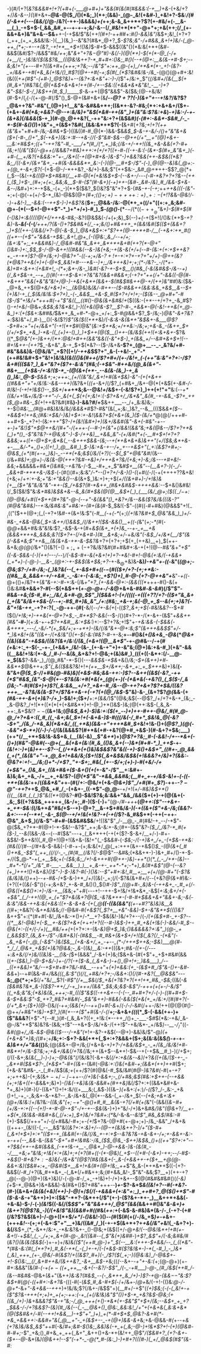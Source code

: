 -)(#_/_(+?(*&?&&&#+!+?(*+#+*(-___@+#+)+"&*_&(#(&(#(#&&&:(-+__)+&_-(+&/+?+/_)&-&--)(_(#+&+__-_@&_-@($_/()(*&;_)(*+;(&&)-_(@-_&!(+&#-)_+&!+?-$&:_/(#(/-&++(---(&&/(/_@-/&?(-++-)&&&&_)+(_++;&-&_&++*+?$?(+-#&/+(-__&-__(_)_-+$+$-(_&&_&#_+--+-+-+;&/-&--(/_#&!+*(*+"-@+*+;+&(++;(/_(+-&&+&+)&"&+&--$&__++-(-+$&!$"&(+_+!(#+!-_+_+#_#+:_#()-&&)&"_/&$+;&!_(+?+?(_++_(+_+_&&&!&:-)(__)(&_)--&"&?(#&*_@+?_$_-$?&;&"-/+#&&_&+!+)&/-(_@-++_(*+;-+--+(&?_-+!+*__+$+!()&)_$-#+$-&&$((&"()(*&:&(+*+(&#-&&$(&_#_/$?-/&&$"_#&/+_+;&"_&+"+?&$-@$"_#_)-&(/-)(@(*+)-$(+(*-@_(-/+(+__/(_-)&!&!($(&$?&__((@&!&++?-*_#+#+:()&;_#()(--+(@+:__&(&-+#-$+;--&;&!+"(+---#+?((&+_#+*_(+++;+?&;--_/&"$"+:++_@-(+)_/+*&*(*-_+!-(&?-_+/&&+-+#(+&_&(+!&/()_#$?(@+-+#(-+;_$(#(_(*$?&#&!_&-/&_-*(@()(@+#+:&!(&(((+_+(#$"-(+#-)_@$?&)_+_--(&?+:&+&"+:-)-/(_$"+/&:+_$"(*(/&#+/(&(__$(+(#_&+"(#&?&(_@(+&$+&+&+!++(#-/+--$&:((+&&*&*&"&!_-__-)+?&"-$&!-$-/_)&$++(#_$_)_____$-*&_-+_+(@$"&&$"-&($&;(@-+&/&!(#-$+/($_/($-/(+-@-#(/$"()_$-@+(&#+&+(&__/--_@$?+?$?(*-)(&+"+--*+!&?_/&?$?_@&++?&"-#&"(_(@+)+!__&"&-&#&&+*+;((&*+-&?-#&;(*+:+&+&+/($+-(+&+_-&#(*&;+&&?-@--+:&/&)+"&$(*&#-++(&"_)+(&"&:$?&:+&_)-_+)&:-/-+-(&+&)(/&&&_($-+_)(#-@_@++&?(_-++"&:+?+(&$&#_)(-(#+:-&&*-$&#_/-_-*-$(#-&()()_)+)&"+_+(&$+?&#(_(&&:&*+*$?(-(__&+#(*+?&;+!+?(++(&"&*+"+#+#-/&;_-&#&+_$-)((&((#-#_@(*-)&&-$&*&$_$-&-+_-&/-/()+"&"&_+&($+(-#-_()+"_$(-+&+)_(&:+:_#--+&-/_/(-$"&#-$&--@++(/+"__+"(@_)+&+-__&:+#&$+;((+"-++?&"-#_-___/+*(#_/(*_+_)&;(/&-+/-*+!((&_+&-&&(+?-#+(&;+!(/&"($(/-@++(/&*&_&?+#&)+++:+(+/+?((+_-#_-((-+-*&:(*-(&*-$(#+_&"&+_)(-+#-(__+/&?(+&&&:+"+-_/&*((-+(@+#+&-)&-$"-)+&&?&&(++-&$&((*&?&;_/((-&+/(&+"&+_-+#(&-&&&&*+_&:-(-)(@-__#+$-/$"-(-)_@(@--&)&(_@+:-+(@_+-&+;$?(_-(+$-@-/-*++&?_-&/+)-&&;$"(++$&:-_&#_@+*++-$$?_@(*+(_$--(&(-+*&((@+$+#&#(/__+#-@(*(+&!&$+$-(--&+-/---(-#-*&?+?+?&--(++(_($_)+$-_(#+;+(+:_&&;&__$-#-($"(#-&+)(-+)++-(&#-_&#-/&)_#_/&&-$+&-&-*-/&#+)+:+-+$&_-(+_-)(*+$($&?_$()&?$"&"+?+$-(_#&-+-(-+;_++*++_&_(((-(&"-*+;+(-@(-+(+/-$-*_(&)-@&$(@+_(#+;($()+;+)-++++:+)_-+:-(+!$?&_&-___@&!_/--_)-_+*&!-)__-&&:(--*_++$-)-)+&$?&_(__$+;_@&&-/&:-@(*+_+((/+"((+:+_&;&#-@+-(*(--$+!-@++$"-*_)+*+/+)-#_)_$_-(@()_-(*__-$-/(*((-++__@$"&_+)-$(#+$(#(-()&)+:&((((@(+(/+$+$+&-#&;-_&?(@&$&(-/+(+;&)_$(--)_+(-_+($+!(/()&:(*+$_-+?&)-_&__-_&(-(-_(___/+__++/$?($&-()+?_$&#&*(/_-+;&/()+#&+++_+(&&!&#($((_$+(&&+?_)+$((+*+-(/&&(/+?-@(-&-_$_)_@&*&$+:+"$?++(@-*+*+#-/__(-+&+:+*_#()((+*--(+$"+"&&&-+$&:_&+!_@+_(-(@&:_&_/--+/+;(&+:&"+;_++&&#&)-/_@&#-#&"&_&*+_&*+*+&+#(++?(*-@+"()&#-)+:_$_$_$-/-@-*&++!_((#_&&(_--&-)&(_+&;-_+(&-&(+/+(-_-#-(&:+(+:+$++&?+_-+-*+)$?-@+/&;+)-@&?+"-((-+;+/&-$?+!+$-_+:+?+-+?+"+/+)-@++(_&?(*_@&?++&(+)_+(-_@+$_&&!+#---*&--)+;_/&+++&)+;+;(*-/&?-_-/(*+-&)+#+:&++:(+&#+!_-(*+;&*-/&-_)&#(-&?-+-$+$__()(#&_(-&(&#&$-/&-_-+)(/_&+$&-+_--+_()(#(-+-+$-&+:+?__&"&?(_&&+#&&+;(-+?+"++(/+"-&&(_(-@(#-+&_+*+"&&(+&"&"&!+/_@-)_-+&(+&*+(&&+-_$(#&$_#&+_+_@___-+/(++)&"_#_#_)&:($&-_@+&_++$(@+_&/+&+)+:__(&_@&)&*_(&/-#++--($-#&&++(&&:&&_+&$__&--$+(+)&!-+_(_$(&_/&!&:_$+?+)_-(-_&&$__+&-$_#($+?+/+!+;_-($(&--_@+#+"-#($-/$"+!&/+*+++#(-+"$"&((__((#()-@&*_(&+&#&!+_($((&:-(+*--+/+?+_-&_#$?()_-+!+&_/-@&*+;&$&;&?&*&!_)-)((+&(@&-$?__$?-#-_+&&*-@(-&!-++&(+_@-&_)+:(+($&*+:&#_#&/_$&*+_&_+#-*-@+_+/+:_$-#_@_&&+$?_$-/&;-)_@&"-&+?&?+:_$&)&"+/_#-)__()(-&($?_)$"(&($((+*+_&)_/(-&:&-&(&*+"&$&+-&___@$?-$+#+:+"+(+/&&+"(-+!(*+$_#(@&"(*&:+$+*&;+/+*&:-/&;+;+&-&_-(&++_$+_(/+/+$+_+&_)-*&-((_(+)+-()_)_)+$++(@_(_$__()++-(&/&$(++!(_+:&+&+-*$?&((*_$_@&"(+-)&++/(*+:___@&!+#++(&&"&&((-_&"+$-)_+(&&_+/--&#+&+$+!(--#+!&++-(++?_$_-&+&"_&-+_$+$(*&?--($-/&+&__-$?+_(@+__--_-_&?&/+#-#&"&&&)&-(@&/&"_+$?((+!_/-++&_$$?+"_&-(-+&!-_+"-*(++#&!&#+$+"&!+)&!&*_)(&(_(_()&_(#++(/$?+#+/(+-/&!+_(-(++"&:&"+?+:-/$?&_+#((($&?_)_&+"&?+($?+-&:&"(#&;(-+$&"-#++&/(@_&(&+"-#&+___(+$_&-/+:&!($-*_-(@(&+(+*-_--&(&-(&_)-+_&()_)&:_@-$-*___$&&+;+;+++:_(+/((&"&/_&+!+#(&+$&)-*&"-(+(+*&++((#&&+"+"+/&!&:-&&--++)(_&?&+(_((+_-&+/(/$?_(+#&+_/&+-@(*(+&$(_+-&#-/-#_/&!_-(-+!+!&$()--_$&*_/__+_+_+*&;&--@&!_+_/&$+-(-&!$?+)_)++($+!$"+"__&:(_--+*((&/+_+!&*+/&/_$-++"-/-_&(+(_$(+_(+;&!+:(-$?+&+/_/&*&"_&(#_-+-&&_-$?+_+$+$($_@+#&-_$(*+!++&?&#(#&__)_-_)-&&?_#_/+__$&++___--_/+_&:&)&;-+-$()_#&:__(#_@+#&)&!&/&___(/&_&_&*_#$?-#&"(&(_+;&:_)&?_--&__((($&_&*($--+&&$+!++&;(#&:+$&/-)&)+$+:+-&!_(_&&?+$(+&+(&_)($-(&/+*_@(@(/++_+_#-++#+$-_+?+!-(&:+++"$?-/___+(_&!_(&#+)+)(&+/&__&_#(*&"-&+(-#&"-+--+*-)+"&!_)$"+$_@++&/(#+"-/(+++-(--_#-)+$($&"+_(/_&&!(&&"&;+&(@&--/$?+?+*&(_)+*()_-$"&?&?-+_@&;&"-)-$-/++&)__+&&_&"-(+/&#(*+(-__#+$+!+?+?&&&;+*+((+-@+$+;&*&(_--&+++$&&-(&;-*-+(*+_&*&+&)&++"(+_/($&;&*+&-+-___&/-*+_()+;((+!_)_@__&#_)_$-)&:+&-+--_/+_+--+&$+"(_+:(&$?+__#+;-@&$_(+*(#(+-+_)&)-_--+*(+&;&$(/&/_(+?___)_(___--$(_$"_+_@&"&#_/(&--(/&*+#&)+;_@+)-/&(&-_@(_+++?_&_#-+&)+/+++&+?&/(+&;+)_-&;_/&---+#+_&!-&&;+*&&&&&_+#&*()&#&;-+&?_&-/-$__-#+_+_$"&#_$+__(&"--(__&+?-)(-_/-_&&+#-*+*+&-/&$_-(-(#()(#+;&:&"_/-*--()+?+/-&-)()-(_(+#(_(-_/(-+(+++$+?$?&+&!(+&;+/+*+:+-&;+"&:+"&&()--&*(&+$_)&:+)+;+$(*+/((&_+#+)-/+!&)&(_+__($+"&"&/&"&"-*+-($_/+&$?(#-*&++_(#&*&#&$-++*_++&&:--_$+&()&#&!(/_$($&!$"&:_&+#&)&$&+&--&_&(#+$&*(@(@__&$+(_)_(___(&/_@+;($($(_-/-$+:(@-@&/+#((+$++(#+?&"-@-(--+"-&(&&"()_+&?+/&--&&($?&/&*(((___&-$?$"(#_@&"&#&)--+:_&_/&#&:&"+#&:+-(#+(&_(#-$_$&!(-$"-((#((-#+#&)(@&&$"+!($_-_((($"($++(@+;(_(-+?+!&#-+(&+!&:$"(_-#__(_-+_(-*_(+;(*_(+!&?&#+$_@&"&&_)_)+/-#&-_+&&-@&(_$+:&$+$+/()_&&$_/(/&++!($&-&&()__+((-(*&"(_+;-*(#_(-@_@+_&&+#&:&"&!&:$?_-&$-&-+(#+_&$(&+_+(+)&_--+-_+__+&(&&&+*++&_&&&;&?($+?+-(/+&+#-)(#__&+&;+/_-+*&/&"(-&$_/+/&*(__/$"(&(/-*_&&*&;$"++&__(&(&+&-+*-&-$&?&_+?+(+?+;+$(+_(++&)__+)_$(++-&+&;_@(@(/_&+"()(&$?(-()+;_++(-+$?&/&?&#(#+#&#+:&-+(+!(@_--#&"&_+"_+$"((-&-$&&-(-)(++!---/--_)_/(-&$-#+-&(+&+!+)+?-*&!-#+!-@&(+:&/(-+&&+(_+*+)-(-@-)-__&-_(@+:-+-$&$(&+$&;+?-_+-&$_@+$&)&__-&)_)-+&"+-((-_&"(_(@+;-@&;$?-/+#-/&;-(_)&?&(--(_+-&$+#+((_-$-$(*_#_(($+/+?-(+;+*&:-((#&__&_&&&+-+/-+&#_-_-&:+-(-&:&;_+$?()+)_#-@-(+?-@++&"+*__&"_-+((_-@+(()+/&?++(*&"_&_-+:-#-*+:&-(/&*+"+?_(+-&&-@+:-*_(&&(((*_+++-#()-&(+()&:&#__&+&&+?-#(--$(+&$++(_+*-@-@+*-/-&_@+&+&-#&#-_&-&#_)(/$"$"-#&*&_-+&;($-#_#+;_/&/_&+#-@_$$"_)($&&+!-(+/((((-+(((+$?$?_/+?-(($+"&_&+(_+(&"&/&++$&-(/--+;_-_#_$_#+)&_&"_/+:(#&;_+&-+;&(-@_+_$--&(+;+)&?(-&"+!&_-++_-*+?+:$?(_-$-@-++-(#(__-&/(*_--/_+-*_&(+_(-((_$?_&+;+$(_-#&!&_&?--_$+#($()_/+!&;+)-++&(+-@+?+$_-_#+*$?-&&(-_-$-/()(#+?-*-/(*-&+-(&$"+_&&++(#&"__-#-__)_(+:_&-_+-+_$?+*&#__&:+$&:_)+:--$?+?&;+!$"+_-+&:&&-(-$&&(-&++*+_---/_-&/-*(+_$&/+;+-+*+)-(&/(/&"&+-@+:&;$"(&+++&&$$"+/-*_)&*&!+(&"((&+-/(+&!&"()(+-$(-&:(#&?-#_-+-&;__+--#()&(+*()&+&_-@&*(*_@&+((&)(&&"-+&$&/((&?(&+/&:(/(&_(+&+!(@__&*$"-_+-_@_#&--/-+(#_(+_&:+:_+-$(-_-+-_(+&&+_/&!-(&-_(+-&-+"+)+-&"&;(@+)&:+&-#_)(+&"-&&((__&&!+!&:(*-&_/_#-/--&(&_&+&?+!-@&;+(&)&#_)_(((+((-&*+:(/-__@-+_$(&__$?-&&-_)_/(@_#&"-*-$()(---_&&$&-+$&_+&()_/&;-$+(&++)+#-&&*+$_@&++_+;$"(_&(($&_&?&!+!+_(++__$+/&*+;-&+_+:_+_$+++_&)+)&(__(-&"&+_@($_$-/_/+#&*(@-#&)&)(+&$-#&;&&-++:-)$?-_-&++((&$(-&?_-++(*$"_#&$_(&"-$-@(+--$?&(&:+#(*&(+_(@(+-)(-(*&*&(-+&?()_(_$($-/_&()&;-*-#(#($+)+)$?(_&:&&__+/+?_+&+-#_/&--@-++?+&+?$?+$&/((&?+++__-&?&/&(&-$?+/$?&++&-+(-+?(+(@_/&$-*$"&)-&-_(&+?$?_@(_&&-(+*(#&-++-&+*(_+)&?-/_+_)-$&!+;($+/__+:_+(&&/_)$"(@&;&$(_--_@$?_/+/+?+&-+_(&;_-_&-@&?_/+!(*+((*(*(+(+&#&*+)+!-@_)+*()&$-)&;(@(++:&$-(_&_&-++:_&+$&!$?--($__(&+!&;(*_@&$_&+)-$_)&:+:($(+_--)+)++-#++-@&/_#(#_@-@_/+?+&+:((_#_((_-&+;&(_$+!+(-&+&-)_$-#(((/&(-/_#+*_$&!_&_@(-&?-$+"_/(&_/-*&_&)(*&+&/_((_+*&)(&&-+"+++*&#_$+*&!+!&-()+(_@$?_)(@(--&&"+$-*+)(/-)-/-_(/(&(&&&$?(#+*&(+#-+&?(@+#_+&$-)(#-&+?+$&;___)(++*(/__+*+$&!&-&$+&_(__(&(-&)__$"_&+*_)+)_@$?+?&;_#-(-&&!-/+--*&+(-()+)(#&"-@&#(--@+(__&(+&+(&:(#_&_(()&_&+(--)&*(#+#-*_)_++$_-+-_(&!+:-)+_(*&)_+_+--$?--(_(/+*&+(+()&)&$&_$?&"&((-+)-$()+_&$+"_((#+-_@_&&(_+(*_(&(&"+"-+_@_&+!+&&/&;($+!($(_&+&$&/&$&(+!&&&?+/&)+?(&&:-@&?+:+!-__/&;()+*-/+$$?_-$"+-_$+;_#&(_(+--$_/+;(+_)-)-#(+&/-/+(+$&"+_()&_&+_((&+#&+($_-&+()(+(*+-&"-/$"__+:&#+-&)&;&+_+&_-/+__+_+&!$?-(_@(*$"&"-*&&_&&#&;(__#+_+-+/&$-_&!_+-(-((-+*+(&(&:_++/(_(&&*&"+_+-(#(/+:-@&/+(+&-@_&+)$"_/+#(#+_$?_)-$+$+-_-$?-@$"-++?_++$_@&_+#_/_-(+&+-_((-*$"-@_@-__-+/+!(_+/-#&)&$+*()(((__(&#_(_(_)$"&((*+_(@&?-__#()-$&!$?&;&:&&+"&&_/&*&*($+(+)-+(@(&+(-_&;_$((+?&$&_+++++_(&-/+;_#-)($-(-)__+"(@-*_/_#-++*+__(_@+*+:(*$"--+&+-+_+*-$&:(_(/&++_&"_#&_(_+$--+)-@+?__&-+$+#&/_&-)(-+((&+($"+&-/&;(&&?-&+:---+(--*+!_-&-_$(@--+/+!&(+!&?-+(-+(_/$?-&_#&$+*(-++($-$++-@&"_&+$_)(/&-$"-#+#-(&$&#&$&__/+!((&"$"_/-__@_-_#(#&!-+_--/-*$"-@($&_+?+*-#(@+!-*-$&!--&?$"_++;&-&:+-&;(#+-(&$"&?-*($_/_/&?-*_#(+($_-_)_--&(*(&&-_/&_--(--#($&"---+_(_&+*++(-+(+($?-$-&+/__+/-)-#+-&$&!-$++&!((_#_@+!(@+!(&+&-(&!+"(_-$&_&#-_(_-$&;-/(-+)&+_/+_-(+$&-+*&:(#&((/(#--(/_#+&-$-&&(-(-#-+-(+;&:&(+/_@(_+:+++(&+-+&$()_$_-(@(&+(_#()+*&_-$$"(_++_((/(/-_-_(#(#__(/&?(/-$_@$"--&#&;(*&&+*-)-)&+_#+/()-*-$_-+/_/($_@-*-+(_+__$&;+*(-($&;&;_/+!-&+++#(@++-)&)-++*()(*_(_-_/+*-(&)--_#+*-*(/+"_/&"_#-___-__&&__)_)__+_&-+-_++*-*+;-*+)_&(#+&$"(@-(--&?(+_)+++!()+*&*+_&)()$"-)-$-)&?-#(_-)()&:--$"+#+:&!_#__+;__+(+/(@-#+"(-$?&(&/&)&/()+*+)-_-+-#&_-/+$-&-)+*_/+/((&(-_+;(/(-$?&(&+_#+/(--_(+&?_@(&+#_)&:-(+?((+((_&(-_$"()(-+;&+&?_+-&-#_&()()_$()_#-)$"_((@+#-_&)&-(-++&+_-_#_+(/-@&((*&$()+:+)-/&-+__(&_&;+"+#(_---_+!--++-$+!&/+!&*&*_-&$(*+:&;&_+/+(-$+$_$&"_(_/-++!(@_+_(+"$?+&(&+?_@($_-&?&*+*-(-#-#+$&&+&+"&&+-&;-&(-&:&"_/&&-$+$_+&:&$($+&&:($($+-&-&+_&-(+(_@__($($-((&(&&"(__(+-+#$?$"&)&)&__&(*(#+;+&&?(-&_+*&)&_&;_/_/-@&#-#_(+&$?(_$?+__+&"-&&)-$+-&"&*+$((()&?_&++$"+:(*(#+#(-&!_/&+&:-*()+/-*__+?-$&(&!-)&/+?+--/(_-/(+(*&$+#-_+-$?-*-((*__&!-@&)+(-$__+-&($?+&+(+_+*+!+?((-_-#-)&$-)++_#_+&(+!&(-)-&&/-#_$_--@&(+:-$((+/($-/+)(__#&/++(*+(+?+:+-(&-*&)_@+$_)&;()&&&&&?+:&"_)(@-_+(_&&$$?_(&_&+-/$"-/&#+&___)(-(#&$__-#_#&+(&+$+/+!($(_&?(/_-(*&"(-_&_+&+(-_@_(-&$"-)&(_$&__(+&-&+/_+_-+--_(*-/+++$++&;-$&)___@(#-*_/_/_@&+_+&$(_+)&?_@_&&;-_&*-((&_)__&:-*+_(((&+;_#&-((+-(/_---+:_&+*&/(/+)&/((&)&*-__(_)&-_(_$+(&&&"_/-&+(+)&;($&+&-(#(+$"+_+$+#&#(&&((*+-($&)_)-@-$_+&/-)_+-(_/$?($-+($-&_(_&+&-)-+()_@+!+;_)&&___)_/--_((++&&)+"&/--+$+#+#+?&/-#_&__-*-++"+*(+_)+&&:_(+_-(&$+#_/$"&-()+-&#-&&*+)--+#(&&-_#+/_&&*(((_&:$"()(/(_+#&/+?+;-/&&+:()(/(#-*&?(__@&$&"---*__&;_@(*+;+__$(/+"&/__$?(-_#$"(/+__$&_(/_$_+&(+?&?+?(++!+*_#&_-$&;_$($(&(*-&($&#&?&*_&-)($$?-*+/_/-+_)+++/(&&"_$&;&;&$-&$"_/-+++($+(+$-/-_&/$"((_+&;&"&;(*&)&(&_+++;-#_((($"&$((-++&+--(-(--_#+#+?+/-(-)-((#+#+$-&-$+&&:$"-$_++?_#&?+#&#(-_$&"&++)-#&_&(-&_&($(+&(+_+/&:+/(#(#+?(-(/+*_&+;($+)(@-*()&/_(-++;(&&(+/_-_-++()+#(-&_+/_(-/-/-_&#(/++-/&!++(@(@(#()-@++_/+#&"+!&)-*$?_)(#(+--+($"+#(&-/-(_/__+;-&+&+_(((_(*_$-(-&&(++-)+($"&&&?__(+$"-*(--#_)(#-(_&_&+?((+_+!&:(*--++_/()+_-___-$_#_$(*&:-+&/_&-@-/&"+*$"&)&?&-(&&;+!$"--+&+$-/&/+&-/(++!$"-+&/&*-_+/&$_)--__-/_$_/$"((-*&#(@+/_/&*-_&$-@&(($---/-*&"(_+!+-&?-+&$(--@+)-&&)&/$"_-_@_)(*+(+&+*&"+)&;(_(#+;+__/&;+:-$+?-&&(+*+(_$+:+?&&&+($+;&(&:&(&$_(_)-_+-_+_-&)&*+/+"&&_(()__&;(@(_&_&+-@+/&;(/+&+&-+_)+?-/+&&/&$+_-_+/(&_/&/&!+#-#&*+!+/&-$?&;+;+&+/&&(/+?&(_/&;++(&+$--&*+!-$&--+(-+$&__#_)-)(/+$+;(/((-&+;&(_&(__)_-_)-)+;-@&(&"(/_(&/&?(-&+-&(*(/+:+&(&-*-_&)_/+?_&((+(&/($-+-_-_&*+#($&*$?-_(*&$+"-#+((&+_-(&#(_-@&:+:()&(+*&#-*+;(&&*(++)++_#($+;(+&-&"&#&-_-_(_#+/&$(*&;+*(++/$?(#(@&(-#_$&/&#(#_@-)&?&#(_-#(+_-+?+;+_++&)-(+;&(&$+-+/-/-$++-*-/_/+)&(_-&&+;-_(/+#&;&$(#&:+$++-(--+&&(+;+!&+((+-&*&&+;&)+)-*()&(-_+&_)&(&-&*&#+_(#++&)_&(/$?+:+((&&*&#+&-*+_&)+)(#-)(/-((&+"()+!+:&/((+___&;(_&$_-_)((&$-$_)(+_&+:_(+:_)_/-((_$?_/-_&:-_+&()+!_-+_-_&;&+-&-*&?--_&-/&+&(_@(*--&&-(_+-/&+_$(_--(+&;+&+:&+(@+/&!&:_/+/&?&:-*((&;&"($+;-$+"-@()+#_#__&(&-+?(/+#(+(*&"(-(&&((___&$-$_#+(+/&-+:+((--(+!_)-*-#-@-+$"-/+-+--$&_(&-)+)+"&/-/+)&$+$&*_#&/_)&"(@&*+?_/__+-+$(*_(&!&&-#&#+&(_(/+:+)_$+)&/+?&#+:(*_&_/_-&-&_--&!$"_#&_&$_/_#&:-#_(+)-$&$(/+$+$+"+/-(_(+#_&&/-#+;+-_(+!_$+?&-(@+#(+-@+;+)-/&_-&&"_/+&+&((+++-_(&!((-(_--__&$"&((*&?+:+:&)+/_--$(@-$+(&)&++?-)_/+"($-#+(_&+!+$+)+:+"(_($+-+_(&&#(+-(&/(/&_+-+:+$--&?&?&-+&-&+-_/+;+-&&+-&:-+-++$($--_&&*-&-*(&&"-$+"+#+!&#&:-/&_($_$_@&_-$_++)&$&_()+((++"$?+:+"--+?_$&(++-+&#(&&&_(-*+!&-+__-_@&*_)-@-+&&-)&-(&(#_--/___+&;+"&!&;+!&(+:+(&)+;+(+?(#+((-(*-@&)(_+$--((+#-(-&+)-++;--_/-#_$-+&$()-#+&$?+:-$&)&(-/&+&"(@$?(#&(&&+(-_&-(+&&++-+($+__+_@(@-&_&+:&)($&#+:+_-@&#($+__&+!+&(#+(_@+!&;_++*$"&_&-(*+*&*+$((-(+?-&&$(/-#_/+?(&_#+*&+_-(_&*(/+#&++;&;(#+&&_&!-_$"&"-&&;$?__+)(++-+?_@(--@-)(@+)(&+)&)(/-(-@-#-/_+_-+!&)+!-/+)+&+--$(@(#&#&#&#()(_(-&)(+_$-*_@&&+)&+&&&)-&(#&+()$?+#&"+++--__)_+_-$?-&+$_&((&!+?-*-#(*-*&?_-(#-)(&+&_+(&(&(+&)(++)-)-@_/+/_$(/(-+&&&+(+:&"+:_)_++#+?_@($()+*$"-#($-&-&-_+"&++)+)+:($&"-*+?-(&*++(/$"(+-)-($?&+-*+-_)__&++*+&&(-+&-&)-$-/-(-)_(&!_$((-&(/($_$$"+"&"&&+++/_@$"(&&(_&&++#()&"_&-&+)+(&++?(@$?&_-)(/(+&!$"&)(&&#+#((_#&(_++:_+(-&$-&-#&)&*(&-/-_(-+?-(+#(/&?$?&$(&+)-/-@+((*+$_/+*_/-*()&*&!-)()_--(_#($(#(+(/-/&_+$_)+-+_&+-(+++_&!--_(+;+(-&+:$"+"__+)&/((&#_/_)(-+-+$(&+*+?+_+&(/&"+_&!(_-&+?+)-&(/__&$+_(*_-&*+/&:+_-*&:&?&+-_()-@&;+(&$((+/-@_+&!(--@&!&*+!+#(+-&+!_/-+_$&!_(_-_/+;+_&+(#-@-_&!((&#--(_$"&(+)&#_#-)_+$?_&$"+/(-&;&#&/_#(*&?()(&(&($&$(*-)+-+)+/&)&*(($"(++#_@-)+"_$_(--__&:(+++-$+&&/--_(_((*&"-*(#&-&:(#(_(*+?+)_#_&(-+*(_-(_)+-+/(-(+&$-#(_$?&!&*-)-*(_-#_)_-_)&+(_&)_+++_(+-_@&/-#(&$?_/_+((_&$?_#+)(-_/$?($(_+;-)(@&:&)_/-@&$+-+!-$()&:__(/_&+#++&/(&++&?_-&+__&$_-+*&;((_(_--&+-_-+"+-&:(_+;(@-@+)(+-#+:&&&"(&(#-*(-+$(+-((+_++$+__-&+(--_&?_/-$$"_/(-_-+#___)-@-_(#_/&$(++#_/-(&--#&#&*-@&+(_&_+"(&++_)&:&?(#&$_--(-_&*++_&_/+)-)$?-+_@_-(&&$--$"&:$?&$+#_(_@(-((+#+:-&+?&-_$($((-#(-(_&$_#_&-#+$(_-/+/&_+-_/_@+_&/(-+!-(()&:_@-/-@+*_-&*+"-&+&&--++*+)+!&/&;$?(/&+-/&$$"+)(__#+/-+$"(*_(+)_$&;(-(-(_&!+-+($"$?&-+++(+;+)+_+(+;-++:(-+_(+(/&!&)&"$"()_)_+_$-*_+&?&$-@&;(+_((&_/+)-)&*+&&*&?$"&-+"&;-/_@_+++(+()-*&*(+-$&"$"+$+/_(&;--&$+_+_+?_$&&-/-/+?&&$?-(&)(#_/&(--(_-__@&+()_@&:_&&:&!_/+"+(+&+&(_&:&+&*(@($&#&_+/-#(--++!+&&__)-+$"+"_)+)_+(*-#+$+$_@&?-&+#(*-*&_+&&++:-&&#+"&(_@__+"-_+(&$+--_-+(@+)&&-&+*&;+&-@&&-#_(_+--+*&(+?&)&/&*_$_&$"+_+#(-&/_#+;&#-$()&;_&&)&(-+_+(_&;-@-)+!&*$?+!-(+)(@&#-#-#+;_-$"_+&;()_#+&_+_++(_&+"_&++()+&-*+(&!++_@$"_/($&#+?_(+?-&+-($+--@_-&*(&_)(@&++!--$"(-+*-_-@(*_#-(&:_)-)+#+?(((#-)(_+/_@&$(#$"(&-#_:
